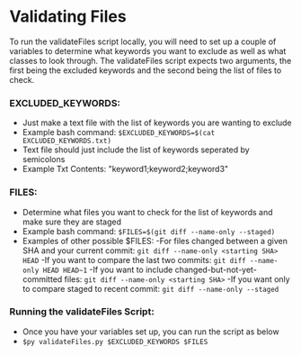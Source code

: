 # Validating Files

To run the validateFiles script locally, you will need to set up a couple of variables to determine what keywords you want to exclude as well as what classes to look through. The validateFiles script expects two arguments, the first being the excluded keywords and the second being the list of files to check. 

### EXCLUDED_KEYWORDS:
- Just make a text file with the list of keywords you are wanting to exclude 
- Example bash command: ``` $EXCLUDED_KEYWORDS=$(cat EXCLUDED_KEYWORDS.txt) ```
- Text file should just include the list of keywords seperated by semicolons
- Example Txt Contents: "keyword1;keyword2;keyword3"

### FILES:
- Determine what files you want to check for the list of keywords and make sure they are staged
- Example bash command: ``` $FILES=$(git diff --name-only --staged) ```
- Examples of other possible $FILES:
-For files changed between a given SHA and your current commit:
``` git diff --name-only <starting SHA> HEAD ```
-If you want to compare the last two commits:
``` git diff --name-only HEAD HEAD~1 ```
-If you want to include changed-but-not-yet-committed files:
``` git diff --name-only <starting SHA> ```
-If you want only to compare staged to recent commit:
``` git diff --name-only --staged ```

### Running the validateFiles Script:
- Once you have your variables set up, you can run the script as below
- ``` $py validateFiles.py $EXCLUDED_KEYWORDS $FILES ```
